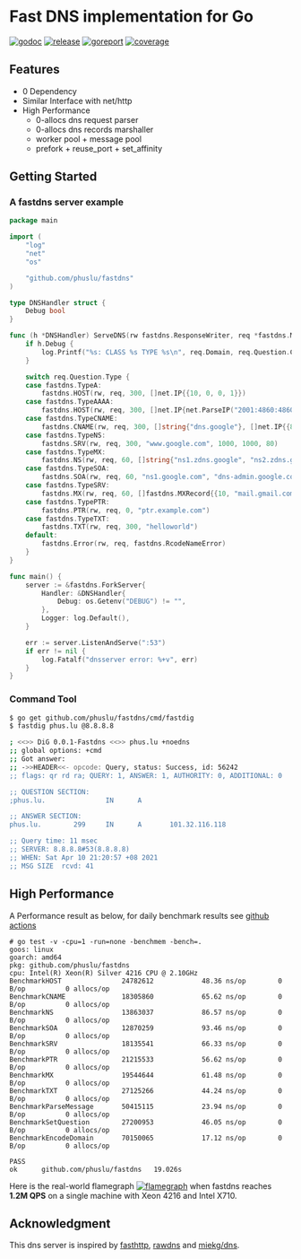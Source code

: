 # Fast DNS implementation for Go

[![godoc][godoc-img]][godoc]
[![release][release-img]][release]
[![goreport][goreport-img]][goreport]
[![coverage][coverage-img]][coverage]


## Features

* 0 Dependency
* Similar Interface with net/http
* High Performance
    - 0-allocs dns request parser
    - 0-allocs dns records marshaller
    - worker pool + message pool
    - prefork + reuse_port + set_affinity


## Getting Started

### A fastdns server example
```go
package main

import (
	"log"
	"net"
	"os"

	"github.com/phuslu/fastdns"
)

type DNSHandler struct {
	Debug bool
}

func (h *DNSHandler) ServeDNS(rw fastdns.ResponseWriter, req *fastdns.Message) {
	if h.Debug {
		log.Printf("%s: CLASS %s TYPE %s\n", req.Domain, req.Question.Class, req.Question.Type)
	}

	switch req.Question.Type {
	case fastdns.TypeA:
		fastdns.HOST(rw, req, 300, []net.IP{{10, 0, 0, 1}})
	case fastdns.TypeAAAA:
		fastdns.HOST(rw, req, 300, []net.IP{net.ParseIP("2001:4860:4860::8888")})
	case fastdns.TypeCNAME:
		fastdns.CNAME(rw, req, 300, []string{"dns.google"}, []net.IP{{8, 8, 8, 8}, {8, 8, 4, 4}})
	case fastdns.TypeNS:
		fastdns.SRV(rw, req, 300, "www.google.com", 1000, 1000, 80)
	case fastdns.TypeMX:
		fastdns.NS(rw, req, 60, []string{"ns1.zdns.google", "ns2.zdns.google"})
	case fastdns.TypeSOA:
		fastdns.SOA(rw, req, 60, "ns1.google.com", "dns-admin.google.com", 42, 900, 900, 1800, 60)
	case fastdns.TypeSRV:
		fastdns.MX(rw, req, 60, []fastdns.MXRecord{{10, "mail.gmail.com"}, {20, "smtp.gmail.com"}})
	case fastdns.TypePTR:
		fastdns.PTR(rw, req, 0, "ptr.example.com")
	case fastdns.TypeTXT:
		fastdns.TXT(rw, req, 300, "helloworld")
	default:
		fastdns.Error(rw, req, fastdns.RcodeNameError)
	}
}

func main() {
	server := &fastdns.ForkServer{
		Handler: &DNSHandler{
			Debug: os.Getenv("DEBUG") != "",
		},
		Logger: log.Default(),
	}

	err := server.ListenAndServe(":53")
	if err != nil {
		log.Fatalf("dnsserver error: %+v", err)
	}
}
```

### Command Tool
```bash
$ go get github.com/phuslu/fastdns/cmd/fastdig
$ fastdig phus.lu @8.8.8.8

; <<>> DiG 0.0.1-Fastdns <<>> phus.lu +noedns
;; global options: +cmd
;; Got answer:
;; ->>HEADER<<- opcode: Query, status: Success, id: 56242
;; flags: qr rd ra; QUERY: 1, ANSWER: 1, AUTHORITY: 0, ADDITIONAL: 0

;; QUESTION SECTION:
;phus.lu.               IN      A

;; ANSWER SECTION:
phus.lu.        299     IN      A       101.32.116.118

;; Query time: 11 msec
;; SERVER: 8.8.8.8#53(8.8.8.8)
;; WHEN: Sat Apr 10 21:20:57 +08 2021
;; MSG SIZE  rcvd: 41
```

## High Performance

A Performance result as below, for daily benchmark results see [github actions][benchmark]
```
# go test -v -cpu=1 -run=none -benchmem -bench=.
goos: linux
goarch: amd64
pkg: github.com/phuslu/fastdns
cpu: Intel(R) Xeon(R) Silver 4216 CPU @ 2.10GHz
BenchmarkHOST              	24782612	        48.36 ns/op	       0 B/op	       0 allocs/op
BenchmarkCNAME             	18305860	        65.62 ns/op	       0 B/op	       0 allocs/op
BenchmarkNS                	13863037	        86.57 ns/op	       0 B/op	       0 allocs/op
BenchmarkSOA               	12870259	        93.46 ns/op	       0 B/op	       0 allocs/op
BenchmarkSRV               	18135541	        66.33 ns/op	       0 B/op	       0 allocs/op
BenchmarkPTR               	21215533	        56.62 ns/op	       0 B/op	       0 allocs/op
BenchmarkMX                	19544644	        61.48 ns/op	       0 B/op	       0 allocs/op
BenchmarkTXT               	27125266	        44.24 ns/op	       0 B/op	       0 allocs/op
BenchmarkParseMessage      	50415115	        23.94 ns/op	       0 B/op	       0 allocs/op
BenchmarkSetQuestion       	27200953	        46.05 ns/op	       0 B/op	       0 allocs/op
BenchmarkEncodeDomain      	70150065	        17.12 ns/op	       0 B/op	       0 allocs/op

PASS
ok  	github.com/phuslu/fastdns	19.026s
```

Here is the real-world flamegraph [![flamegraph][flamegraph]][flamegraph] when fastdns reaches **1.2M QPS** on a single machine with Xeon 4216 and Intel X710.

## Acknowledgment
This dns server is inspired by [fasthttp][fasthttp], [rawdns][rawdns] and [miekg/dns][miekg/dns].

[godoc-img]: http://img.shields.io/badge/godoc-reference-blue.svg
[godoc]: https://godoc.org/github.com/phuslu/fastdns
[release-img]: https://img.shields.io/github/v/tag/phuslu/fastdns?label=release
[release]: https://github.com/phuslu/fastdns/releases
[goreport-img]: https://goreportcard.com/badge/github.com/phuslu/fastdns
[goreport]: https://goreportcard.com/report/github.com/phuslu/fastdns
[coverage-img]: http://gocover.io/_badge/github.com/phuslu/fastdns
[coverage]: https://gocover.io/github.com/phuslu/fastdns
[benchmark]: https://github.com/phuslu/fastdns/actions?query=workflow%3Abenchmark
[flamegraph]: https://cdn.jsdelivr.net/gh/phuslu/fastdns@0.2.1/torch.svg
[fasthttp]: https://github.com/valyala/fasthttp
[rawdns]: https://github.com/cirocosta/rawdns
[miekg/dns]: https://github.com/miekg/dns
